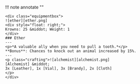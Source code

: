 !!! note annotate ""

    <div class="equipmentbox">
    ![ether][ether.png]
    <div style="float: right;">
    Krowns: 25 &middot; Weight: 1
    </div>
    ### Ether
    ---
    <p>*A valuable ally when you need to pull a tooth.*</p>
    **Bonus**: Chances to knock out an animal increased by 15%.
    ---
    <p class="crafting">![alchemist][alchemist.png] 
    [Alchemist] &middot; 
    3x [Leather], 1x [Vial], 3x [Brandy], 2x [Cloth]
    </p>
    </div>